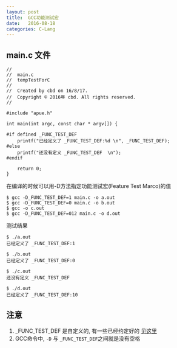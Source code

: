 ```yaml
---
layout: post
title:  GCC功能测试宏
date:   2016-08-18
categories: C-Lang
---
```



## main.c 文件

```
//
//  main.c
//  tempTestForC
//
//  Created by cbd on 16/8/17.
//  Copyright © 2016年 cbd. All rights reserved.
//

#include "apue.h"

int main(int argc, const char * argv[]) {

#if defined _FUNC_TEST_DEF
    printf("已经定义了 _FUNC_TEST_DEF:%d \n", _FUNC_TEST_DEF);
#else
    printf("还没有定义 _FUNC_TEST_DEF  \n");
#endif

    return 0;
}

```

在编译的时候可以用-D方法指定功能测试宏(Feature Test Marco)的值

```
$ gcc -D_FUNC_TEST_DEF=1 main.c -o a.out
$ gcc -D_FUNC_TEST_DEF=0 main.c -o b.out
$ gcc -o c.out
$ gcc -D_FUNC_TEST_DEF=012 main.c -o d.out
```

测试结果

```
$ ./a.out
已经定义了 _FUNC_TEST_DEF:1

$ ./b.out
已经定义了 _FUNC_TEST_DEF:0

$ ./c.out
还没有定义 _FUNC_TEST_DEF

$ ./d.out
已经定义了 _FUNC_TEST_DEF:10

```

## 注意
1. _FUNC_TEST_DEF 是自定义的, 有一些已经约定好的 [见这里](http://www.gnu.org/software/libc/manual/html_node/Feature-Test-Macros.html)
2. GCC命令中, `-D` 与 `_FUNC_TEST_DEF`之间就是没有空格

